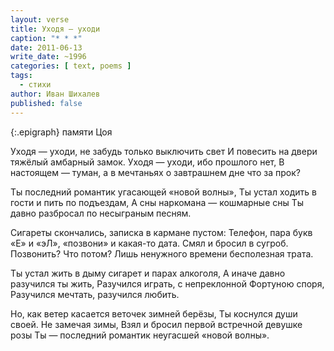 ```yaml
---
layout: verse
title: Уходя — уходи
caption: "* * *"
date: 2011-06-13
write_date: ~1996
categories: [ text, poems ]
tags:
  - стихи
author: Иван Шихалев
published: false
---
```

{:.epigraph}
памяти Цоя

Уходя — уходи, не забудь только выключить свет
И повесить на двери тяжёлый амбарный замок.
Уходя — уходи, ибо прошлого нет,
В настоящем — туман, а в мечтаньях о завтрашнем дне что за прок?

Ты последний романтик угасающей «новой волны»,
Ты устал ходить в гости и пить по подъездам,
А сны наркомана — кошмарные сны
Ты давно разбросал по несыграным песням.

Сигареты скончались, записка в кармане пустом:
Телефон, пара букв «Е» и «эЛ», «позвони» и какая-то дата.
Смял и бросил в сугроб. Позвонить? Что потом?
Лишь ненужного времени бесполезная трата.

Ты устал жить в дыму сигарет и парах алкоголя,
А иначе давно разучился ты жить,
Разучился играть, с непреклонной Фортуною споря,
Разучился мечтать, разучился любить.

Но, как ветер касается веточек зимней берёзы,
Ты коснулся души своей. Не замечая зимы,
Взял и бросил первой встречной девушке розы
Ты — последний романтик неугасшей «новой волны».
